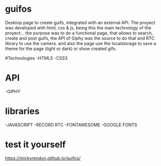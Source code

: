 # guifos
Desktop page to create guifs, integrated with an external API.
The proyect was developed with html, css & js, being this the main technology of the proyect...
the purpose was to do a functional page, that allows to search, create and post guifs, 
the API of Giphy was the source to do that and RTC library to use the camera.
and also the page use the localstorage to save a theme for the page (light or dark) or show created gifs.

#Technologies
-HTML5
-CSS3
# API
-GIPHY

# libraries
-JAVASCRIPT
-RECORD RTC
-FONTAWESOME
-GOOGLE FONTS

# test it yourself
https://mickyrendon.github.io/guifos/

